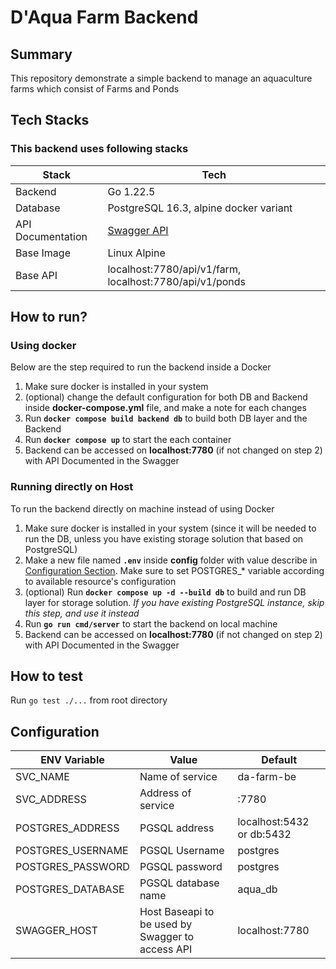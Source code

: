 # D'Aqua Farm Backend

## Summary
This repository demonstrate a simple backend to manage an aquaculture farms which consist of Farms and Ponds

## Tech Stacks
### This backend uses following stacks

| Stack | Tech | 
| --- | --- | 
| Backend | Go 1.22.5 | 
| Database | PostgreSQL 16.3, alpine docker variant | 
| API Documentation | [Swagger API](http://localhost:7780/api/swagger) |
| Base Image | Linux Alpine |
| Base API | localhost:7780/api/v1/farm, localhost:7780/api/v1/ponds |

## How to run?
### Using docker
Below are the step required to run the backend inside a Docker
1. Make sure docker is installed in your system
2. (optional) change the default configuration for both DB and Backend inside **docker-compose.yml** file, and make a note for each changes
3. Run **`docker compose build backend db`** to build both DB layer and the Backend
4. Run **`docker compose up`** to start the each container
5. Backend can be accessed on **localhost:7780** (if not changed on step 2) with API Documented in the Swagger

### Running directly on Host
To run the backend directly on machine instead of using Docker
1. Make sure docker is installed in your system (since it will be needed to run the DB, unless you have existing storage solution that based on PostgreSQL)
2. Make a new file named **`.env`** inside **config** folder with value describe in [Configuration Section](#configuration). Make sure to set POSTGRES_* variable according to available resource's configuration
3. (optional) Run **`docker compose up -d --build db`** to build and run DB layer for storage solution. *If you have existing PostgreSQL instance, skip this step, and use it instead*
4. Run **`go run cmd/server`** to start the backend on local machine
5. Backend can be accessed on **localhost:7780** (if not changed on step 2) with API Documented in the Swagger

## How to test
Run `go test ./...` from root directory

## Configuration 
| ENV Variable | Value | Default |
| ------------ | ----- | ------- |
| SVC_NAME     | Name of service | da-farm-be |
| SVC_ADDRESS  | Address of service | :7780 |
| POSTGRES_ADDRESS | PGSQL address | localhost:5432 or db:5432 |
| POSTGRES_USERNAME | PGSQL Username | postgres |
| POSTGRES_PASSWORD | PGSQL password | postgres |
| POSTGRES_DATABASE | PGSQL database name | aqua_db |
| SWAGGER_HOST | Host Baseapi to be used by Swagger to access API | localhost:7780 |
